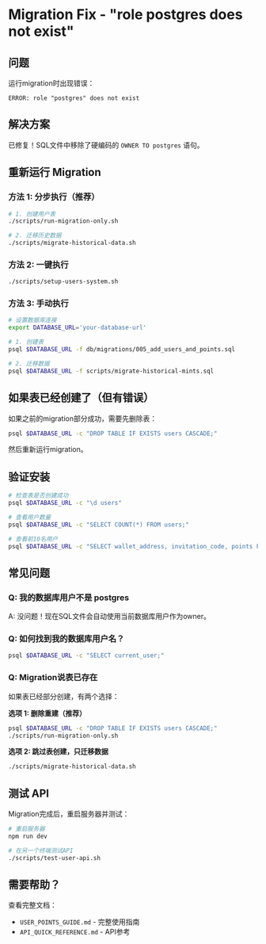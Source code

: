 # Migration Fix - "role postgres does not exist"

## 问题
运行migration时出现错误：
```
ERROR: role "postgres" does not exist
```

## 解决方案
已修复！SQL文件中移除了硬编码的 `OWNER TO postgres` 语句。

## 重新运行 Migration

### 方法 1: 分步执行（推荐）

```bash
# 1. 创建用户表
./scripts/run-migration-only.sh

# 2. 迁移历史数据
./scripts/migrate-historical-data.sh
```

### 方法 2: 一键执行

```bash
./scripts/setup-users-system.sh
```

### 方法 3: 手动执行

```bash
# 设置数据库连接
export DATABASE_URL='your-database-url'

# 1. 创建表
psql $DATABASE_URL -f db/migrations/005_add_users_and_points.sql

# 2. 迁移数据
psql $DATABASE_URL -f scripts/migrate-historical-mints.sql
```

## 如果表已经创建了（但有错误）

如果之前的migration部分成功，需要先删除表：

```bash
psql $DATABASE_URL -c "DROP TABLE IF EXISTS users CASCADE;"
```

然后重新运行migration。

## 验证安装

```bash
# 检查表是否创建成功
psql $DATABASE_URL -c "\d users"

# 查看用户数量
psql $DATABASE_URL -c "SELECT COUNT(*) FROM users;"

# 查看前10名用户
psql $DATABASE_URL -c "SELECT wallet_address, invitation_code, points FROM users ORDER BY points DESC LIMIT 10;"
```

## 常见问题

### Q: 我的数据库用户不是 postgres
A: 没问题！现在SQL文件会自动使用当前数据库用户作为owner。

### Q: 如何找到我的数据库用户名？
```bash
psql $DATABASE_URL -c "SELECT current_user;"
```

### Q: Migration说表已存在
如果表已经部分创建，有两个选择：

**选项 1: 删除重建（推荐）**
```bash
psql $DATABASE_URL -c "DROP TABLE IF EXISTS users CASCADE;"
./scripts/run-migration-only.sh
```

**选项 2: 跳过表创建，只迁移数据**
```bash
./scripts/migrate-historical-data.sh
```

## 测试 API

Migration完成后，重启服务器并测试：

```bash
# 重启服务器
npm run dev

# 在另一个终端测试API
./scripts/test-user-api.sh
```

## 需要帮助？

查看完整文档：
- `USER_POINTS_GUIDE.md` - 完整使用指南
- `API_QUICK_REFERENCE.md` - API参考

